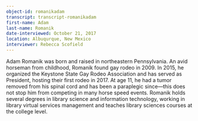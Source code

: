 ```yaml
---
object-id: romanikadam  
transcript: transcript-romanikadam  
first-name: Adam
last-name: Romanik
date-interviewed: October 21, 2017
location: Albuqurque, New Mexico
interviewer: Rebecca Scofield
---
```

Adam Romanik was born and raised in northeastern Pennsylvania. An avid horseman from childhood, Romanik found gay rodeo in 2009. In 2015, he organized the Keystone State Gay Rodeo Association and has served as President, hosting their first rodeo in 2017. At age 11, he had a tumor removed from his spinal cord and has been a paraplegic since—this does not stop him from competing in many horse speed events. Romanik holds several degrees in library science and information technology, working in library virtual services management and teaches library sciences courses at the college level. 